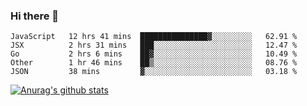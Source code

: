 ### Hi there 👋



<!--
**webB1an/webB1an** is a ✨ _special_ ✨ repository because its `README.md` (this file) appears on your GitHub profile.

Here are some ideas to get you started:

- 🔭 I’m currently working on ...
- 🌱 I’m currently learning ...
- 👯 I’m looking to collaborate on ...
- 🤔 I’m looking for help with ...
- 💬 Ask me about ...
- 📫 How to reach me: ...
- 😄 Pronouns: ...
- ⚡ Fun fact: ...
-->

<!--START_SECTION:waka-->
```text
JavaScript   12 hrs 41 mins  ███████████████▓░░░░░░░░░   62.91 % 
JSX          2 hrs 31 mins   ███░░░░░░░░░░░░░░░░░░░░░░   12.47 % 
Go           2 hrs 6 mins    ██▓░░░░░░░░░░░░░░░░░░░░░░   10.49 % 
Other        1 hr 46 mins    ██▒░░░░░░░░░░░░░░░░░░░░░░   08.76 % 
JSON         38 mins         ▓░░░░░░░░░░░░░░░░░░░░░░░░   03.18 % 
```
<!--END_SECTION:waka-->


[![Anurag's github stats](https://github-readme-stats.vercel.app/api?username=webB1an&show_icons=true&theme=radical)](https://github.com/anuraghazra/github-readme-stats)

